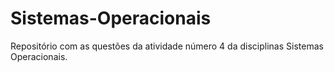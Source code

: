# Sistemas-Operacionais
Repositório com as questões da atividade número 4 da disciplinas Sistemas Operacionais.
